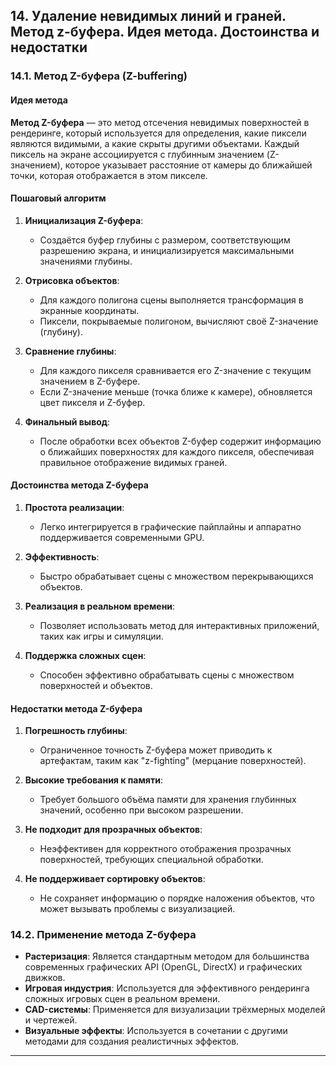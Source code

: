 
## 14. Удаление невидимых линий и граней. Метод z-буфера. Идея метода. Достоинства и недостатки

### 14.1. Метод Z-буфера (Z-buffering)

#### Идея метода

**Метод Z-буфера** — это метод отсечения невидимых поверхностей в рендеринге, который используется для определения, какие пиксели являются видимыми, а какие скрыты другими объектами. Каждый пиксель на экране ассоциируется с глубинным значением (Z-значением), которое указывает расстояние от камеры до ближайшей точки, которая отображается в этом пикселе.

#### Пошаговый алгоритм

1. **Инициализация Z-буфера**:
    - Создаётся буфер глубины с размером, соответствующим разрешению экрана, и инициализируется максимальными значениями глубины.

2. **Отрисовка объектов**:
    - Для каждого полигона сцены выполняется трансформация в экранные координаты.
    - Пиксели, покрываемые полигоном, вычисляют своё Z-значение (глубину).

3. **Сравнение глубины**:
    - Для каждого пикселя сравнивается его Z-значение с текущим значением в Z-буфере.
    - Если Z-значение меньше (точка ближе к камере), обновляется цвет пикселя и Z-буфер.

4. **Финальный вывод**:
    - После обработки всех объектов Z-буфер содержит информацию о ближайших поверхностях для каждого пикселя, обеспечивая правильное отображение видимых граней.

#### Достоинства метода Z-буфера

1. **Простота реализации**:
    - Легко интегрируется в графические пайплайны и аппаратно поддерживается современными GPU.

2. **Эффективность**:
    - Быстро обрабатывает сцены с множеством перекрывающихся объектов.

3. **Реализация в реальном времени**:
    - Позволяет использовать метод для интерактивных приложений, таких как игры и симуляции.

4. **Поддержка сложных сцен**:
    - Способен эффективно обрабатывать сцены с множеством поверхностей и объектов.

#### Недостатки метода Z-буфера

1. **Погрешность глубины**:
    - Ограниченное точность Z-буфера может приводить к артефактам, таким как "z-fighting" (мерцание поверхностей).

2. **Высокие требования к памяти**:
    - Требует большого объёма памяти для хранения глубинных значений, особенно при высоком разрешении.

3. **Не подходит для прозрачных объектов**:
    - Неэффективен для корректного отображения прозрачных поверхностей, требующих специальной обработки.

4. **Не поддерживает сортировку объектов**:
    - Не сохраняет информацию о порядке наложения объектов, что может вызывать проблемы с визуализацией.

### 14.2. Применение метода Z-буфера

- **Растеризация**: Является стандартным методом для большинства современных графических API (OpenGL, DirectX) и графических движков.
- **Игровая индустрия**: Используется для эффективного рендеринга сложных игровых сцен в реальном времени.
- **CAD-системы**: Применяется для визуализации трёхмерных моделей и чертежей.
- **Визуальные эффекты**: Используется в сочетании с другими методами для создания реалистичных эффектов.

---
